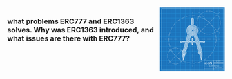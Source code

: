 <img align="right" width="150" height="150" top="100" src="./public/readme.jpg">

### what problems ERC777 and ERC1363 solves. Why was ERC1363 introduced, and what issues are there with ERC777?
